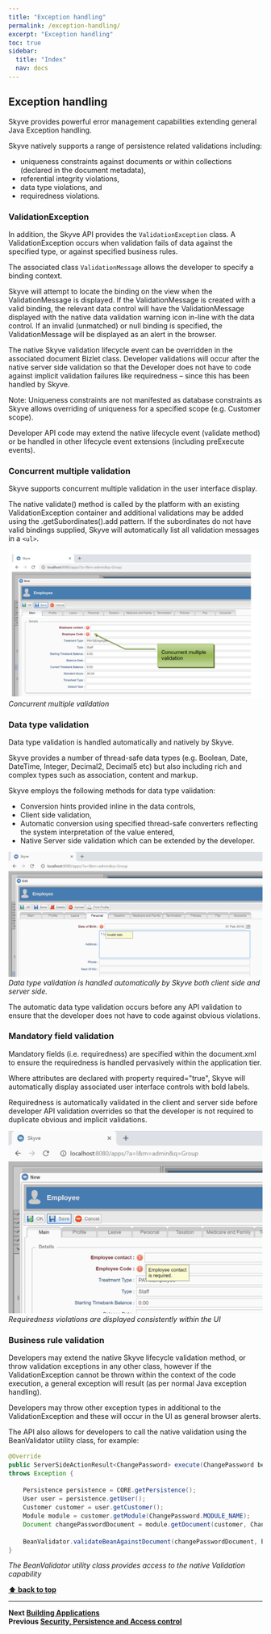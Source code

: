 ```yaml
---
title: "Exception handling"
permalink: /exception-handling/
excerpt: "Exception handling"
toc: true
sidebar:
  title: "Index"
  nav: docs
---
```

## Exception handling

Skyve provides powerful error management capabilities extending general
Java Exception handling.

Skyve natively supports a range of persistence related validations
including:

-   uniqueness constraints against documents or within collections
    (declared in the document metadata),
-   referential integrity violations,
-   data type violations, and
-   requiredness violations.

### ValidationException

In addition, the Skyve API provides the `ValidationException` class. A
ValidationException occurs when validation fails of data against the
specified type, or against specified business rules.

The associated class `ValidationMessage` allows the developer to specify a binding context.

Skyve will attempt to locate the binding on the view when the
ValidationMessage is displayed. If the ValidationMessage is created with
a valid binding, the relevant data control will have the
ValidationMessage displayed with the native data validation warning icon
in-line with the data control. If an invalid (unmatched) or null binding
is specified, the ValidationMessage will be displayed as an alert in the
browser.

The native Skyve validation lifecycle event can be overridden in the
associated document Bizlet class. Developer validations will occur after
the native server side validation so that the Developer does not have to
code against implicit validation failures like requiredness – since this
has been handled by Skyve.

Note: Uniqueness constraints are not manifested as database constraints
as Skyve allows overriding of uniqueness for a specified scope (e.g.
Customer scope).

Developer API code may extend the native lifecycle event (validate
method) or be handled in other lifecycle event extensions (including
preExecute events).

### Concurrent multiple validation

Skyve supports concurrent multiple validation in the user interface
display.

The native validate() method is called by the platform with an existing
ValidationException container and additional validations may be added
using the .getSubordinates().add pattern. If the subordinates do not
have valid bindings supplied, Skyve will automatically list all
validation messages in a `<ul>`.

![Concurrent multiple validation](../assets/images/exception-handling/image33.png "Concurrent multiple validation")
_Concurrent multiple validation_

### Data type validation

Data type validation is handled automatically and natively by Skyve.

Skyve provides a number of thread-safe data types (e.g. Boolean, Date,
DateTime, Integer, Decimal2, Decimal5 etc) but also including rich and
complex types such as association, content and markup.

Skyve employs the following methods for data type validation:

-   Conversion hints provided inline in the data controls,
-   Client side validation,
-   Automatic conversion using specified thread-safe converters
    reflecting the system interpretation of the value entered,
-   Native Server side validation which can be extended by the
    developer.

![Data type validation](../assets/images/exception-handling/image34.png "Data type validation is handled automatically by Skyve both client side and server side.")
_Data type validation is handled automatically by Skyve both
client side and server side._

The automatic data type validation occurs before any API validation to
ensure that the developer does not have to code against obvious
violations.

### Mandatory field validation

Mandatory fields (i.e. requiredness) are specified within the
document.xml to ensure the requiredness is handled pervasively within
the application tier.

Where attributes are declared with property required="true", Skyve will
automatically display associated user interface controls with bold
labels.

Requiredness is automatically validated in the client and server side
before developer API validation overrides so that the developer is not
required to duplicate obvious and implicit validations.

![Requiredness violations](../assets/images/exception-handling/image35.png "Requiredness violations are displayed consistently within the UI")
_Requiredness violations are displayed consistently within the UI_

### Business rule validation

Developers may extend the native Skyve lifecycle validation method, or
throw validation exceptions in any other class, however if the
ValidationException cannot be thrown within the context of the code
execution, a general exception will result (as per normal Java exception
handling).

Developers may throw other exception types in additional to the
ValidationException and these will occur in the UI as general browser
alerts.

The API also allows for developers to call the native validation using
the BeanValidator utility class, for example:

```java
@Override
public ServerSideActionResult<ChangePassword> execute(ChangePassword bean, WebContext webContext) 
throws Exception {
	
	Persistence persistence = CORE.getPersistence();
	User user = persistence.getUser();
	Customer customer = user.getCustomer();
	Module module = customer.getModule(ChangePassword.MODULE_NAME);
	Document changePasswordDocument = module.getDocument(customer, ChangePassword.DOCUMENT_NAME);
	
	BeanValidator.validateBeanAgainstDocument(changePasswordDocument, bean);
}
```

_The BeanValidator utility class provides access to the native
Validation capability_

**[⬆ back to top](#exception-handling)**

---
**Next [Building Applications](./../_pages/building-applications.md)**  
**Previous [Security, Persistence and Access control](./../_pages/security-persistence-and-access-control.md)**
